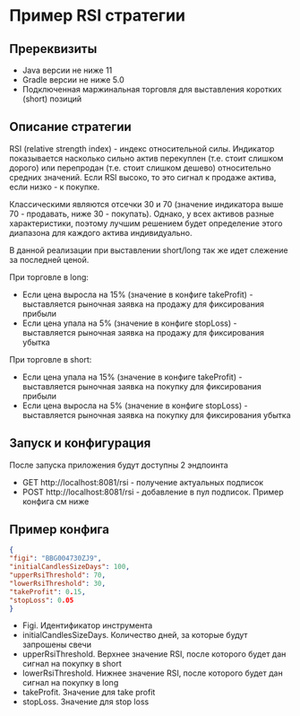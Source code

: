 # Пример RSI стратегии

## Пререквизиты
- Java версии не ниже 11
- Gradle версии не ниже 5.0
- Подключенная маржинальная торговля для выставления коротких (short) позиций 

## Описание стратегии
RSI (relative strength index) - индекс относительной силы. Индикатор показывается насколько сильно актив перекуплен (т.е. стоит слишком дорого) или перепродан (т.е. стоит слишком дешево) относительно средних значений.
Если RSI высоко, то это сигнал к продаже актива, если низко - к покупке. 

Классическими являются отсечки 30 и 70 (значение индикатора выше 70 - продавать, ниже 30 - покупать). Однако, у всех активов разные характеристики, 
поэтому лучшим решением будет определение этого диапазона для каждого актива индивидуально.

В данной реализации при выставлении short/long так же идет слежение за последней ценой.

При торговле в long:
- Если цена выросла на 15% (значение в конфиге takeProfit) - выставляется рыночная заявка на продажу для фиксирования прибыли
- Если цена упала на 5% (значение в конфиге stopLoss) - выставляется рыночная заявка на продажу для фиксирования убытка

При торговле в short:
- Если цена упала на 15% (значение в конфиге takeProfit) - выставляется рыночная заявка на покупку для фиксирования прибыли
- Если цена выросла на 5% (значение в конфиге stopLoss) - выставляется рыночная заявка на покупку для фиксирования убытка

## Запуск и конфигурация
После запуска приложения будут доступны 2 эндпоинта
- GET http://localhost:8081/rsi - получение актуальных подписок
- POST http://localhost:8081/rsi - добавление в пул подписок. Пример конфига см ниже

## Пример конфига
```json 
{
"figi": "BBG004730ZJ9",
"initialCandlesSizeDays": 100,
"upperRsiThreshold": 70,
"lowerRsiThreshold": 30,
"takeProfit": 0.15,
"stopLoss": 0.05
}
```
- Figi. Идентификатор инструмента
- initialCandlesSizeDays. Количество дней, за которые будут запрошены свечи
- upperRsiThreshold. Верхнее значение RSI, после которого будет дан сигнал на покупку в short
- lowerRsiThreshold. Нижнее значение RSI, после которого будет дан сигнал на покупку в long
- takeProfit. Значение для take profit
- stopLoss. Значение для stop loss
